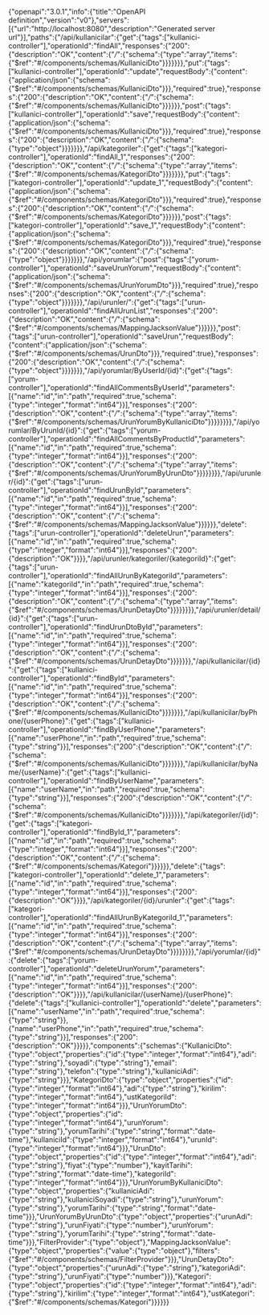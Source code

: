 {"openapi":"3.0.1","info":{"title":"OpenAPI definition","version":"v0"},"servers":[{"url":"http://localhost:8080","description":"Generated server url"}],"paths":{"/api/kullanicilar":{"get":{"tags":["kullanici-controller"],"operationId":"findAll","responses":{"200":{"description":"OK","content":{"*/*":{"schema":{"type":"array","items":{"$ref":"#/components/schemas/KullaniciDto"}}}}}}},"put":{"tags":["kullanici-controller"],"operationId":"update","requestBody":{"content":{"application/json":{"schema":{"$ref":"#/components/schemas/KullaniciDto"}}},"required":true},"responses":{"200":{"description":"OK","content":{"*/*":{"schema":{"$ref":"#/components/schemas/KullaniciDto"}}}}}},"post":{"tags":["kullanici-controller"],"operationId":"save","requestBody":{"content":{"application/json":{"schema":{"$ref":"#/components/schemas/KullaniciDto"}}},"required":true},"responses":{"200":{"description":"OK","content":{"*/*":{"schema":{"type":"object"}}}}}}},"/api/kategoriler":{"get":{"tags":["kategori-controller"],"operationId":"findAll_1","responses":{"200":{"description":"OK","content":{"*/*":{"schema":{"type":"array","items":{"$ref":"#/components/schemas/KategoriDto"}}}}}}},"put":{"tags":["kategori-controller"],"operationId":"update_1","requestBody":{"content":{"application/json":{"schema":{"$ref":"#/components/schemas/KategoriDto"}}},"required":true},"responses":{"200":{"description":"OK","content":{"*/*":{"schema":{"$ref":"#/components/schemas/KategoriDto"}}}}}},"post":{"tags":["kategori-controller"],"operationId":"save_1","requestBody":{"content":{"application/json":{"schema":{"$ref":"#/components/schemas/KategoriDto"}}},"required":true},"responses":{"200":{"description":"OK","content":{"*/*":{"schema":{"type":"object"}}}}}}},"/api/yorumlar":{"post":{"tags":["yorum-controller"],"operationId":"saveUrunYorum","requestBody":{"content":{"application/json":{"schema":{"$ref":"#/components/schemas/UrunYorumDto"}}},"required":true},"responses":{"200":{"description":"OK","content":{"*/*":{"schema":{"type":"object"}}}}}}},"/api/urunler/":{"get":{"tags":["urun-controller"],"operationId":"findAllUrunList","responses":{"200":{"description":"OK","content":{"*/*":{"schema":{"$ref":"#/components/schemas/MappingJacksonValue"}}}}}},"post":{"tags":["urun-controller"],"operationId":"saveUrun","requestBody":{"content":{"application/json":{"schema":{"$ref":"#/components/schemas/UrunDto"}}},"required":true},"responses":{"200":{"description":"OK","content":{"*/*":{"schema":{"type":"object"}}}}}}},"/api/yorumlar/ByUserId/{id}":{"get":{"tags":["yorum-controller"],"operationId":"findAllCommentsByUserId","parameters":[{"name":"id","in":"path","required":true,"schema":{"type":"integer","format":"int64"}}],"responses":{"200":{"description":"OK","content":{"*/*":{"schema":{"type":"array","items":{"$ref":"#/components/schemas/UrunYorumByKullaniciDto"}}}}}}}},"/api/yorumlar/ByUrunId/{id}":{"get":{"tags":["yorum-controller"],"operationId":"findAllCommentsByProductId","parameters":[{"name":"id","in":"path","required":true,"schema":{"type":"integer","format":"int64"}}],"responses":{"200":{"description":"OK","content":{"*/*":{"schema":{"type":"array","items":{"$ref":"#/components/schemas/UrunYorumByUrunDto"}}}}}}}},"/api/urunler/{id}":{"get":{"tags":["urun-controller"],"operationId":"findUrunById","parameters":[{"name":"id","in":"path","required":true,"schema":{"type":"integer","format":"int64"}}],"responses":{"200":{"description":"OK","content":{"*/*":{"schema":{"$ref":"#/components/schemas/MappingJacksonValue"}}}}}},"delete":{"tags":["urun-controller"],"operationId":"deleteUrun","parameters":[{"name":"id","in":"path","required":true,"schema":{"type":"integer","format":"int64"}}],"responses":{"200":{"description":"OK"}}}},"/api/urunler/kategoriler/{kategoriId}":{"get":{"tags":["urun-controller"],"operationId":"findAllUrunByKategoriId","parameters":[{"name":"kategoriId","in":"path","required":true,"schema":{"type":"integer","format":"int64"}}],"responses":{"200":{"description":"OK","content":{"*/*":{"schema":{"type":"array","items":{"$ref":"#/components/schemas/UrunDetayDto"}}}}}}}},"/api/urunler/detail/{id}":{"get":{"tags":["urun-controller"],"operationId":"findUrunDtoById","parameters":[{"name":"id","in":"path","required":true,"schema":{"type":"integer","format":"int64"}}],"responses":{"200":{"description":"OK","content":{"*/*":{"schema":{"$ref":"#/components/schemas/UrunDetayDto"}}}}}}},"/api/kullanicilar/{id}":{"get":{"tags":["kullanici-controller"],"operationId":"findById","parameters":[{"name":"id","in":"path","required":true,"schema":{"type":"integer","format":"int64"}}],"responses":{"200":{"description":"OK","content":{"*/*":{"schema":{"$ref":"#/components/schemas/KullaniciDto"}}}}}}},"/api/kullanicilar/byPhone/{userPhone}":{"get":{"tags":["kullanici-controller"],"operationId":"findByUserPhone","parameters":[{"name":"userPhone","in":"path","required":true,"schema":{"type":"string"}}],"responses":{"200":{"description":"OK","content":{"*/*":{"schema":{"$ref":"#/components/schemas/KullaniciDto"}}}}}}},"/api/kullanicilar/byName/{userName}":{"get":{"tags":["kullanici-controller"],"operationId":"findByUserName","parameters":[{"name":"userName","in":"path","required":true,"schema":{"type":"string"}}],"responses":{"200":{"description":"OK","content":{"*/*":{"schema":{"$ref":"#/components/schemas/KullaniciDto"}}}}}}},"/api/kategoriler/{id}":{"get":{"tags":["kategori-controller"],"operationId":"findById_1","parameters":[{"name":"id","in":"path","required":true,"schema":{"type":"integer","format":"int64"}}],"responses":{"200":{"description":"OK","content":{"*/*":{"schema":{"$ref":"#/components/schemas/Kategori"}}}}}},"delete":{"tags":["kategori-controller"],"operationId":"delete_1","parameters":[{"name":"id","in":"path","required":true,"schema":{"type":"integer","format":"int64"}}],"responses":{"200":{"description":"OK"}}}},"/api/kategoriler/{id}/urunler":{"get":{"tags":["kategori-controller"],"operationId":"findAllUrunByKategoriId_1","parameters":[{"name":"id","in":"path","required":true,"schema":{"type":"integer","format":"int64"}}],"responses":{"200":{"description":"OK","content":{"*/*":{"schema":{"type":"array","items":{"$ref":"#/components/schemas/UrunDetayDto"}}}}}}}},"/api/yorumlar/{id}":{"delete":{"tags":["yorum-controller"],"operationId":"deleteUrunYorum","parameters":[{"name":"id","in":"path","required":true,"schema":{"type":"integer","format":"int64"}}],"responses":{"200":{"description":"OK"}}}},"/api/kullanicilar/{userName}/{userPhone}":{"delete":{"tags":["kullanici-controller"],"operationId":"delete","parameters":[{"name":"userName","in":"path","required":true,"schema":{"type":"string"}},{"name":"userPhone","in":"path","required":true,"schema":{"type":"string"}}],"responses":{"200":{"description":"OK"}}}}},"components":{"schemas":{"KullaniciDto":{"type":"object","properties":{"id":{"type":"integer","format":"int64"},"adi":{"type":"string"},"soyadi":{"type":"string"},"email":{"type":"string"},"telefon":{"type":"string"},"kullaniciAdi":{"type":"string"}}},"KategoriDto":{"type":"object","properties":{"id":{"type":"integer","format":"int64"},"adi":{"type":"string"},"kirilim":{"type":"integer","format":"int64"},"ustKategoriId":{"type":"integer","format":"int64"}}},"UrunYorumDto":{"type":"object","properties":{"id":{"type":"integer","format":"int64"},"urunYorum":{"type":"string"},"yorumTarihi":{"type":"string","format":"date-time"},"kullaniciId":{"type":"integer","format":"int64"},"urunId":{"type":"integer","format":"int64"}}},"UrunDto":{"type":"object","properties":{"id":{"type":"integer","format":"int64"},"adi":{"type":"string"},"fiyat":{"type":"number"},"kayitTarihi":{"type":"string","format":"date-time"},"kategoriId":{"type":"integer","format":"int64"}}},"UrunYorumByKullaniciDto":{"type":"object","properties":{"kullaniciAdi":{"type":"string"},"kullaniciSoyadi":{"type":"string"},"urunYorum":{"type":"string"},"yorumTarihi":{"type":"string","format":"date-time"}}},"UrunYorumByUrunDto":{"type":"object","properties":{"urunAdi":{"type":"string"},"urunFiyati":{"type":"number"},"urunYorum":{"type":"string"},"yorumTarihi":{"type":"string","format":"date-time"}}},"FilterProvider":{"type":"object"},"MappingJacksonValue":{"type":"object","properties":{"value":{"type":"object"},"filters":{"$ref":"#/components/schemas/FilterProvider"}}},"UrunDetayDto":{"type":"object","properties":{"urunAdi":{"type":"string"},"kategoriAdi":{"type":"string"},"urunFiyati":{"type":"number"}}},"Kategori":{"type":"object","properties":{"id":{"type":"integer","format":"int64"},"adi":{"type":"string"},"kirilim":{"type":"integer","format":"int64"},"ustKategori":{"$ref":"#/components/schemas/Kategori"}}}}}}


